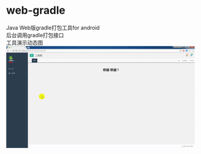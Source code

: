 # web-gradle
Java Web版gradle打包工具for android
<br/>
后台调用gradle打包接口
<br/>
工具演示动态图
<br/>
<img src="web-gradle_show.gif"></img>
